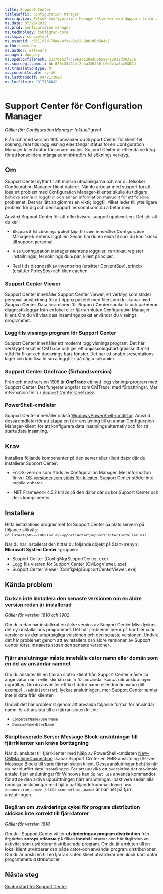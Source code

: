 ```yaml
---
title: Support Center
titleSuffix: Configuration Manager
description: Felsök Configuration Manager-klienter med Support Center.
ms.date: 07/26/2019
ms.prod: configuration-manager
ms.technology: configmgr-core
ms.topic: conceptual
ms.assetid: c631197d-7daa-4faa-9e22-980cd6d604c2
author: mestew
ms.author: mstewart
manager: dougeby
ms.openlocfilehash: 21279eb2f7d7962d1286d60a599411912d38313a
ms.sourcegitcommit: bbf820c35414bf2cba356f30fe047c1a34c5384d
ms.translationtype: MT
ms.contentlocale: sv-SE
ms.lasthandoff: 04/21/2020
ms.locfileid: "81718604"
---
```

# <a name="support-center-for-configuration-manager"></a>Support Center för Configuration Manager

*Gäller för: Configuration Manager (aktuell gren)*

<!--1357489-->
Från och med version 1810 använder du Support Center för klient fel sökning, real tids logg visning eller fångar status för en Configuration Manager klient dator för senare analys. Support Center är ett enda verktyg för att konsolidera många administratörs fel söknings verktyg.


## <a name="about"></a>Om

Support Center syftar till att minska utmaningarna och när du felsöker Configuration Manager klient datorer. När du arbetar med support för att lösa ett problem med Configuration Manager-klienter skulle du tidigare behöva samla in loggfiler och annan information manuellt för att felsöka problemet. Det var lätt att glömma en viktig loggfil, vilket leder till ytterligare problem för dig och den support personal som du arbetar med.

Använd Support Center för att effektivisera support upplevelsen. Det gör att du kan:

- Skapa ett fel söknings paket (zip-fil) som innehåller Configuration Manager-klientens loggfiler. Sedan har du en enda fil som du kan skicka till support personal.  

- Visa Configuration Manager klientens loggfiler, certifikat, register inställningar, fel söknings dum par, klient principer.  

- Real tids diagnostik av inventering (ersätter ContentSpy), princip (ersätter PolicySpy) och klientcachen.  

### <a name="support-center-viewer"></a>Support Center Viewer

Support Center innehåller Support Center Viewer, ett verktyg som stöder personal användning för att öppna paketet med filer som du skapar med Support Center. Data insamlaren för Support Center samlar in och paketerar diagnostikloggar från en lokal eller fjärran sluten Configuration Manager klient. Om du vill visa data insamlings paket använder du visnings programmet.

### <a name="support-center-log-file-viewer"></a>Logg fils visnings program för Support Center

Support Center innehåller ett modernt logg visnings program. Det här verktyget ersätter CMTrace och ger ett anpassningsbart gränssnitt med stöd för flikar och docknings bara fönster. Det har ett snabb presentations lager och kan läsa in stora loggfiler på några sekunder.

### <a name="support-center-onetrace-preview"></a>Support Center OneTrace (förhandsversion)

<!--3555962-->
Från och med version 1906 är **OneTrace** ett nytt logg visnings program med Support Center. Det fungerar ungefär som CMTrace, med förbättringar. Mer information finns i [Support Center OneTrace](support-center-onetrace.md).

### <a name="powershell-cmdlets"></a>PowerShell-cmdletar

Support Center innehåller också [Windows PowerShell-cmdletar](https://go.microsoft.com/fwlink/?linkid=397830). Använd dessa cmdletar för att skapa en fjärr anslutning till en annan Configuration Manager-klient, för att konfigurera data insamlings alternativ och för att starta data insamling.


## <a name="prerequisites"></a>Krav

Installera följande komponenter på den server eller klient dator där du installerar Support Center:

- En OS-version som stöds av Configuration Manager. Mer information finns i [OS-versioner som stöds för-klienter](../plan-design/configs/supported-operating-systems-for-clients-and-devices.md). Support Center stöder inte mobila enheter.  

- .NET Framework 4.5.2 krävs på den dator där du kör Support Center och dess komponenter.  


## <a name="install"></a>Installera

Hitta installations programmet för Support Center på plats servern på följande sökväg: `cd.latest\SMSSETUP\Tools\SupportCenter\SupportCenterInstaller.msi`.

När du har installerat den hittar du följande objekt på Start-menyn i **Microsoft System Center** -gruppen:  

- Support Center (ConfigMgrSupportCenter. exe)  
- Logg fils visaren för Support Center (CMLogViewer. exe)  
- Support Center Viewer (ConfigMgrSupportCenterViewer. exe)  


## <a name="known-issues"></a>Kända problem

### <a name="you-cant-install-the-latest-version-if-an-older-version-is-already-installed"></a>Du kan inte installera den senaste versionen om en äldre version redan är installerad

<!--SCCMDocs-pr issue #3090-->
*Gäller för version 1810 och 1902*

Om du redan har installerat en äldre version av Support Center Miss lyckas det nya installations programmet. Det här problemet beror på hur filerna är versioner av den ursprungliga versionen och den senaste versionen. Undvik det här problemet genom att avinstallera den äldre versionen av Support Center först. Installera sedan den senaste versionen.

### <a name="remote-connections-must-include-computer-name-or-domain-as-part-of-the-user-name"></a>Fjärr anslutningar måste innehålla dator namn eller domän som en del av användar namnet

Om du ansluter till en fjärran sluten klient från Support Center måste du ange dator namn eller domän namn för användar kontot när anslutningen upprättas. Om du använder ett kort dator namn eller domän namn (till exempel `.\administrator`), lyckas anslutningen, men Support Center samlar inte in data från klienten.

Undvik det här problemet genom att använda följande format för användar namn för att ansluta till en fjärran sluten klient:

- `ComputerName\UserName`  
- `DomainName\UserName`  

### <a name="scripted-server-message-block-connections-to-remote-clients-might-require-removal"></a>Skriptbaserade Server Message Block-anslutningar till fjärrklienter kan kräva borttagning

När du ansluter till fjärrklienter med hjälp av PowerShell-cmdleten [New-CMMachineConnection](https://go.microsoft.com/fwlink/p/?linkid=390542) skapar Support Center en SMB-anslutning (Server Message Block) till varje fjärran sluten klient. Dessa anslutningar behålls när du har slutfört data insamlingen. För att undvika att överskrida det maximala antalet fjärr anslutningar för Windows kan du `net use` använda kommandot för att se den aktiva uppsättningen fjärr anslutningar. Inaktivera sedan alla onödiga anslutningar med hjälp av följande kommando:`net use <connection_name> /d`
där `<connection_name>` är namnet på fjärr anslutningen.

### <a name="application-deployment-evaluation-cycle-request-isnt-sent-correctly-to-remote-machines"></a>Begäran om utvärderings cykel för program distribution skickas inte korrekt till fjärrdatorer

<!--2849356-->
*Gäller för version 1810*

Om du i Support Center väljer **utvärdering av program distribution** från åtgärden **anropa utlösare** på fliken **innehåll** startar den här åtgärden en aktivitet som utvärderar distribuerade program. Om du är ansluten till en lokal klient utvärderar den både dator-och användar program distributioner. Om du är ansluten till en fjärran sluten klient utvärderar den dock bara dator programmets distributioner.


## <a name="next-steps"></a>Nästa steg

[Snabb start för Support Center](support-center-quickstart.md)
